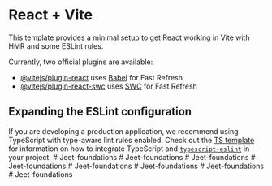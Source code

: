 # React + Vite

This template provides a minimal setup to get React working in Vite with HMR and some ESLint rules.

Currently, two official plugins are available:

- [@vitejs/plugin-react](https://github.com/vitejs/vite-plugin-react/blob/main/packages/plugin-react) uses [Babel](https://babeljs.io/) for Fast Refresh
- [@vitejs/plugin-react-swc](https://github.com/vitejs/vite-plugin-react/blob/main/packages/plugin-react-swc) uses [SWC](https://swc.rs/) for Fast Refresh

## Expanding the ESLint configuration

If you are developing a production application, we recommend using TypeScript with type-aware lint rules enabled. Check out the [TS template](https://github.com/vitejs/vite/tree/main/packages/create-vite/template-react-ts) for information on how to integrate TypeScript and [`typescript-eslint`](https://typescript-eslint.io) in your project.
#   J e e t - f o u n d a t i o n s  
 #   J e e t - f o u n d a t i o n s  
 #   J e e t - f o u n d a t i o n s  
 #   J e e t - f o u n d a t i o n s  
 #   J e e t - f o u n d a t i o n s  
 #   J e e t - f o u n d a t i o n s  
 #   J e e t - f o u n d a t i o n s  
 #   J e e t - f o u n d a t i o n s  
 